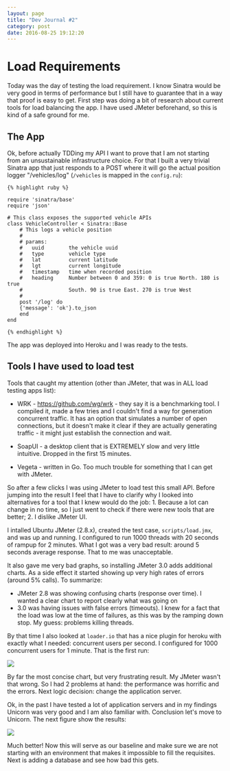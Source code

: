 ```yaml
---
layout: page
title: "Dev Journal #2"
category: post
date: 2016-08-25 19:12:20
---
```


# Load Requirements

Today was the day of testing the load requirement. I know Sinatra would be very
good in terms of performance but I still have to guarantee that in a way that
proof is easy to get. First step was doing a bit of research about current
tools for load balancing the app. I have used JMeter beforehand, so this is
kind of a safe ground for me.

## The App

Ok, before actually TDDing my API I want to prove that I am not starting from
an unsustainable infrastructure choice. For that I built a very trivial Sinatra
app that just responds to a POST where it will go the actual position logger 
"/vehicles/log" (`/vehicles` is mapped in the `config.ru`):

	{% highlight ruby %}

	require 'sinatra/base'
	require 'json'

	# This class exposes the supported vehicle APIs
	class VehicleController < Sinatra::Base
	    # This logs a vehicle position
	    #
	    # params:
	    #   uuid        the vehicle uuid
	    #   type        vehicle type
	    #   lat         current latitude
	    #   lgt         current longitude
	    #   timestamp   time when recorded position
	    #   heading     Number between 0 and 359: 0 is true North. 180 is true
	    #               South. 90 is true East. 270 is true West
	    #
	    post '/log' do
		{'message': 'ok'}.to_json
	    end
	end

	{% endhighlight %}

The app was deployed into Heroku and I was ready to the tests.


## Tools I have used to load test

Tools that caught my attention (other than JMeter, that was in ALL load testing apps list):

- WRK - https://github.com/wg/wrk - they say it is a benchmarking tool. I
compiled it, made a few tries and I couldn't find a way for generation
concurrent traffic. It has an option that simulates a number of open
connections, but it doesn't make it clear if they are actually generating
traffic - it might just establish the connection and wait.

- SoapUI - a desktop client that is EXTREMELY slow and very little intuitive.
Dropped in the first 15 minutes.

- Vegeta - written in Go. Too much trouble for something that I can get with
JMeter.

So after a few clicks I was using JMeter to load test this small API. Before
jumping into the result I feel that I have to clarify why I looked into
alternatives for a tool that I knew would do the job: 1. Because a lot can
change in no time, so I just went to check if there were new tools that are
better; 2. I dislike JMeter UI.

I intalled Ubuntu JMeter (2.8.x), created the test case, `scripts/load.jmx`,
and was up and running. I configured to run 1000 threads with 20 seconds of
rampup for 2 minutes. What I got was a very bad result: around 5 seconds
average response. That to me was unacceptable.

It also gave me very bad graphs, so installing JMeter 3.0 adds additional
charts. As a side effect it started showing up very high rates of errors
(around 5% calls). To summarize:

- JMeter 2.8 was showing confusing charts (response over time). I wanted a
  clear chart to report clearly what was going on
- 3.0 was having issues with false errors (timeouts). I knew for a fact that
  the load was low at the time of failures, as this was by the ramping down
  stop. My guess: problems killing threads.

By that time I also looked at `loader.io` that has a nice plugin for heroku
with exactly what I needed: concurrent users per second. I configured for 1000
concurrent users for 1 minute.
That is the first run:

![](/backend-code-challenge/img/loader_io_first_run.png)

By far the most concise chart, but very frustrating result. My JMeter wasn't
that wrong. So I had 2 problems at hand: the performance was horrific and the
errors. Next logic decision: change the application server.

Ok, in the past I have tested a lot of application servers and in my findings
Unicorn was very good and I am also familiar with. Conclusion let's move to
Unicorn. The next figure show the results:

![](/backend-code-challenge/img/loader_io_run_unicorn.png)

Much better! Now this will serve as our baseline and make sure we are not
starting with an environment that makes it impossible to fill the requisites.
Next is adding a database and see how bad this gets.
